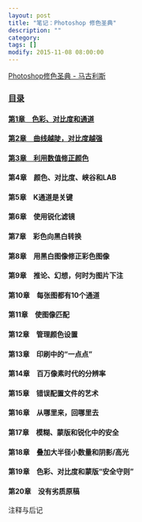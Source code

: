 ```yaml
---
layout: post
title: "笔记：Photoshop 修色圣典"
description: ""
category: 
tags: []
modify: 2015-11-08 08:00:00
---
```


[Photoshop修色圣典 - 马古利斯](http://book.douban.com/subject/3998734/)

### [目录](http://nbviewer.ipython.org/github/ningchi/book_notes/tree/master/Photoshop%E4%BF%AE%E8%89%B2%E5%9C%A3%E5%85%B8/)

#### [第1章　色彩、对比度和通道](http://nbviewer.ipython.org/github/ningchi/book_notes/blob/master/Photoshop%E4%BF%AE%E8%89%B2%E5%9C%A3%E5%85%B8/Chapter_01/note.ipynb)

#### [第2章　曲线越陡，对比度越强](http://nbviewer.ipython.org/github/ningchi/book_notes/blob/master/Photoshop修色圣典/Chapter_02/note.ipynb)

#### [第3章　利用数值修正颜色](http://nbviewer.jupyter.org/github/ningchi/book_notes/blob/master/Photoshop%E4%BF%AE%E8%89%B2%E5%9C%A3%E5%85%B8/Chapter_03/note.ipynb)

#### 第4章　颜色、对比度、峡谷和LAB

#### 第5章　K通道是关键

#### 第6章　使用锐化滤镜

#### 第7章　彩色向黑白转换

#### 第8章　用黑白图像修正彩色图像

#### 第9章　推论、幻想，何时为图片下注

#### 第10章　每张图都有10个通道

#### 第11章　使图像匹配

#### 第12章　管理颜色设置

#### 第13章　印刷中的“一点点”

#### 第14章　百万像素时代的分辨率

#### 第15章　错误配置文件的艺术

#### 第16章　从哪里来，回哪里去

#### 第17章　模糊、蒙版和锐化中的安全

#### 第18章　叠加大半径小数量和阴影/高光

#### 第19章　色彩、对比度和蒙版“安全守则”

#### 第20章　没有劣质原稿

注释与后记
